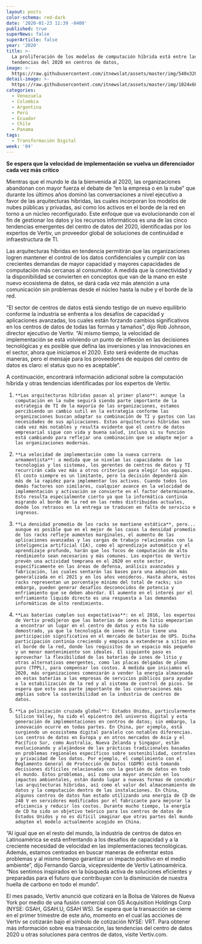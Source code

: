 ```yaml
---
layout: posts
color-schema: red-dark
date: '2020-01-23 11:39 -0400'
published: true
superNews: false
superArticle: false
year: '2020'
title: >-
  La proliferación de los modelos de computación híbrida está entre las
  tendencias del 2020 en centros de datos,
image: >-
  https://raw.githubusercontent.com/itnewslat/assets/master/img/540x320/Computacion-Hibrida-p.jpg
detail-image: >-
  https://raw.githubusercontent.com/itnewslat/assets/master/img/1024x680/Computacion-Hibrida-g.jpg
categories:
  - Venezuela
  - Colombia
  - Argentina
  - Perú
  - Ecuador
  - Chile
  - Panama
tags:
  - Transformación Digital
week: '04'
---
```

**Se espera que la velocidad de implementación se vuelva un diferenciador cada vez más crítico**
 
Mientras que el mundo le da la bienvenida al 2020, las organizaciones abandonan con mayor fuerza el debate de “en la empresa o en la nube” que durante los últimos años dominó las conversaciones a nivel ejecutivo a favor de las arquitecturas híbridas, las cuales incorporan los modelos de nubes públicas y privadas, así como los activos en el borde de la red en torno a un núcleo reconfigurado. Este enfoque que va evolucionando con el fin de gestionar los datos y los recursos informáticos es una de las cinco tendencias emergentes del centro de datos del 2020, identificadas por los expertos de Vertiv, un proveedor global de soluciones de continuidad e infraestructura de TI.
 
Las arquitecturas híbridas en tendencia permitirán que las organizaciones logren mantener el control de los datos confidenciales y cumplir con las crecientes demandas de mayor capacidad y mayores capacidades de computación más cercanas al consumidor. A medida que la conectividad y la disponibilidad se convierten en conceptos que van de la mano en este nuevo ecosistema de datos, se dará cada vez más atención a una comunicación sin problemas desde el núcleo hasta la nube y el borde de la red.
 
“El sector de centros de datos está siendo testigo de un nuevo equilibrio conforme la industria se enfrenta a los desafíos de capacidad y aplicaciones avanzadas, los cuales están forzando cambios significativos en los centros de datos de todas las formas y tamaños”, dijo Rob Johnson, director ejecutivo de Vertiv. “Al mismo tiempo, la velocidad de implementación se está volviendo un punto de inflexión en las decisiones tecnológicas y es posible que defina las inversiones y las innovaciones en el sector, ahora que iniciamos el 2020. Esto será evidente de muchas maneras, pero el mensaje para los proveedores de equipos del centro de datos es claro: el status quo no es aceptable”. 
 
A continuación, encontrará información adicional sobre la computación híbrida y otras tendencias identificadas por los expertos de Vertiv.
 
1.     **Las arquitecturas híbridas pasan al primer plano**: aunque la computación en la nube seguirá siendo parte importante de la estrategia de TI de la mayoría de las organizaciones, estamos percibiendo un cambio sutil en la estrategia conforme las organizaciones buscan adaptar su combinación de TI y gastos con las necesidades de sus aplicaciones. Estas arquitecturas híbridas son cada vez más notables y resulta evidente que el centro de datos empresarial sigue con vida y buena salud, incluso si su función está cambiando para reflejar una combinación que se adapte mejor a las organizaciones modernas.
 
2.     **La velocidad de implementación como la nueva carrera armamentista**: a medida que se nivelan las capacidades de las tecnologías y los sistemas, los gerentes de centros de datos y TI recurrirán cada vez más a otros criterios para elegir los equipos. El costo siempre es un limitante, pero la decisión dependerá aún más de la rapidez para implementar los activos. Cuando todos los demás factores son similares, cualquier avance en la velocidad de implementación y activación se convierte en el factor determinante. Esto resulta especialmente cierto ya que la informática continúa migrando al borde de la red en las redes distribuidas actuales, donde los retrasos en la entrega se traducen en falta de servicio e ingresos. 
 
3.     **La densidad promedio de los racks se mantiene estática**, pero... aunque es posible que en el mejor de los casos la densidad promedio de los racks refleje aumentos marginales, el aumento de las aplicaciones avanzadas y las cargas de trabajo relacionadas con la inteligencia artificial (IA), como el aprendizaje automático y el aprendizaje profundo, harán que los focos de computación de alto rendimiento sean necesarios y más comunes. Los expertos de Vertiv prevén una actividad temprana en el 2020 en este sector, específicamente en las áreas de defensa, análisis avanzados y fabricación, las cuales sentarán las bases para una adopción más generalizada en el 2021 y en los años venideros. Hasta ahora, estos racks representan un porcentaje mínimo del total de racks; sin embargo, pueden generar desafíos desconocidos de potencia y enfriamiento que se deben abordar. El aumento en el interés por el enfriamiento líquido directo es una respuesta a las demandas informáticas de alto rendimiento. 
 
4.     **Las baterías cumplen sus expectativas**: en el 2016, los expertos de Vertiv predijeron que las baterías de iones de litio empezarían a encontrar un lugar en el centro de datos y esto ha sido demostrado, ya que la tecnología de iones de litio tiene una participación significativa en el mercado de baterías de UPS. Dicha participación continúa creciendo y empieza a extenderse a sitios en el borde de la red, donde los requisitos de un espacio más pequeño y un menor mantenimiento son ideales. El siguiente paso es aprovechar la flexibilidad de las baterías de iones de litio y otras alternativas emergentes, como las placas delgadas de plomo puro (TPPL), para compensar los costos. A medida que iniciamos el 2020, más organizaciones comenzarán a vender la energía almacenada en estas baterías a las empresas de servicios públicos para ayudar a la estabilización de la red y al sistema de control de picos. Se espera que esto sea parte importante de las conversaciones más amplias sobre la sostenibilidad en la industria de centros de datos. 
 
5.     **La polinización cruzada global**: Estados Unidos, particularmente Silicon Valley, ha sido el epicentro del universo digital y esta generación de implementaciones en centros de datos; sin embargo, la innovación ocurre en todas partes. En China, por ejemplo, está surgiendo un ecosistema digital paralelo con notables diferencias. Los centros de datos en Europa y en otros mercados de Asia y el Pacífico Sur, como Australia, Nueva Zelanda y Singapur, están evolucionando y alejándose de las prácticas tradicionales basadas en problemas regionales específicos sobre sostenibilidad, controles y privacidad de los datos. Por ejemplo, el cumplimiento con el Reglamento General de Protección de Datos (GDPR) está tomando decisiones difíciles relacionadas con la gestión de datos en todo el mundo. Estos problemas, así como una mayor atención en los impactos ambientales, están dando lugar a nuevas formas de concebir las arquitecturas híbridas, así como el valor del almacenamiento de datos y la computación dentro de las instalaciones. En China, algunos centros de datos han estado utilizando una energía de CD de 240 V en servidores modificados por el fabricante para mejorar la eficiencia y reducir los costos. Durante mucho tiempo, la energía de CD ha sido un objetivo teórico para los centros de datos de Estados Unidos y no es difícil imaginar que otras partes del mundo adopten el modelo actualmente acogido en China. 
 
“Al igual que en el resto del mundo, la industria de centros de datos en Latinoamérica se está enfrentando a los desafíos de capacidad y a la creciente necesidad de velocidad en las implementaciones tecnológicas. Además, estamos centrados en buscar maneras de enfrentar estos problemas y al mismo tiempo garantizar un impacto positivo en el medio ambiente”, dijo Fernando García, vicepresidente de Vertiv Latinoamérica. “Nos sentimos inspirados en la búsqueda activa de soluciones eficientes y preparadas para el futuro que contribuyan con la disminución de nuestra huella de carbono en todo el mundo”.
 
El mes pasado, Vertiv anunció que cotizará en la Bolsa de Valores de Nueva York por medio de una fusión comercial con GS Acquisition Holdings Corp (NYSE: GSAH, GSAH.U, GSAH WS). Se espera que la transacción se cierre en el primer trimestre de este año, momento en el cual las acciones de Vertiv se cotizarán bajo el símbolo de cotización NYSE: VRT. Para obtener más información sobre esa transacción, las tendencias del centro de datos 2020 u otras soluciones para centros de datos, visite Vertiv.com.
